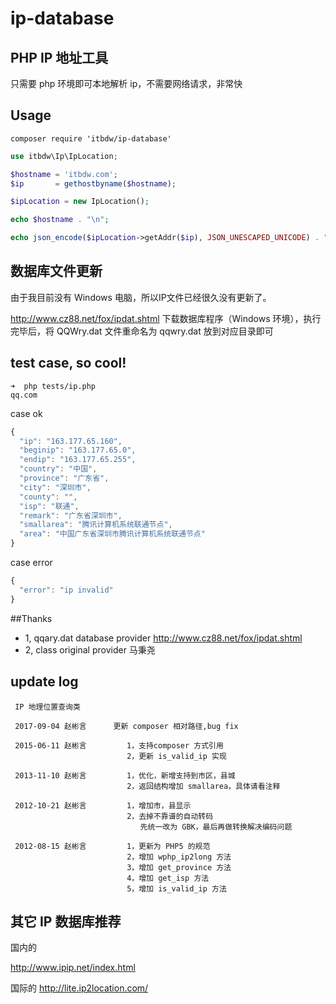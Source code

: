 # ip-database

## PHP IP 地址工具
只需要 php 环境即可本地解析 ip，不需要网络请求，非常快

## Usage

```
composer require 'itbdw/ip-database'
```

```php
use itbdw\Ip\IpLocation;

$hostname = 'itbdw.com';
$ip       = gethostbyname($hostname);

$ipLocation = new IpLocation();

echo $hostname . "\n";

echo json_encode($ipLocation->getAddr($ip), JSON_UNESCAPED_UNICODE) . "\n";
```

## 数据库文件更新

由于我目前没有 Windows 电脑，所以IP文件已经很久没有更新了。

http://www.cz88.net/fox/ipdat.shtml
下载数据库程序（Windows 环境），执行完毕后，将 QQWry.dat 文件重命名为 qqwry.dat 放到对应目录即可

## test case, so cool!

```
➜  php tests/ip.php
qq.com
```
case ok
```javascript
{
  "ip": "163.177.65.160",
  "beginip": "163.177.65.0",
  "endip": "163.177.65.255",
  "country": "中国",
  "province": "广东省",
  "city": "深圳市",
  "county": "",
  "isp": "联通",
  "remark": "广东省深圳市",
  "smallarea": "腾讯计算机系统联通节点",
  "area": "中国广东省深圳市腾讯计算机系统联通节点"
}
```

case error
```javascript
{
  "error": "ip invalid"
}
```

##Thanks
+ 1, qqary.dat database provider http://www.cz88.net/fox/ipdat.shtml
+ 2, class original provider 马秉尧


## update log
```
 IP 地理位置查询类

 2017-09-04 赵彬言      更新 composer 相对路径,bug fix

 2015-06-11 赵彬言         1，支持composer 方式引用
                          2，更新 is_valid_ip 实现

 2013-11-10 赵彬言         1，优化，新增支持到市区，县城
                          2，返回结构增加 smallarea，具体请看注释

 2012-10-21 赵彬言         1，增加市，县显示
                          2，去掉不靠谱的自动转码
                             先统一改为 GBK，最后再做转换解决编码问题

 2012-08-15 赵彬言         1，更新为 PHP5 的规范
                          2，增加 wphp_ip2long 方法
                          3，增加 get_province 方法
                          4，增加 get_isp 方法
                          5，增加 is_valid_ip 方法

```

## 其它 IP 数据库推荐

国内的

http://www.ipip.net/index.html

国际的
http://lite.ip2location.com/


